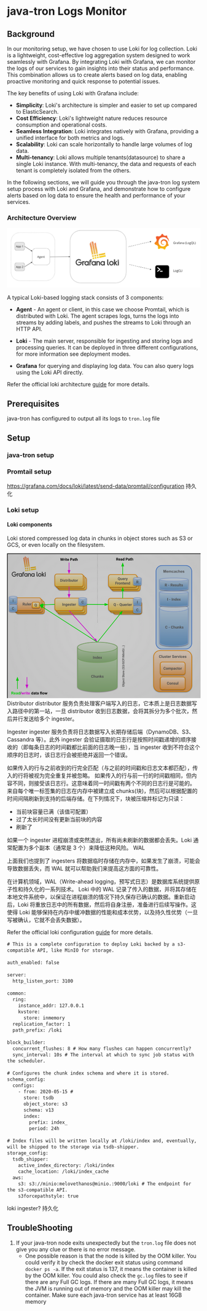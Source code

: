 # java-tron Logs Monitor

## Background

In our monitoring setup, we have chosen to use Loki for log collection. Loki is a lightweight, cost-effective log aggregation system designed to work seamlessly with Grafana. By integrating Loki with Grafana, we can monitor the logs of our services to gain insights into their status and performance. This combination allows us to create alerts based on log data, enabling proactive monitoring and quick response to potential issues.

The key benefits of using Loki with Grafana include:
- **Simplicity**: Loki's architecture is simpler and easier to set up compared to ElasticSearch.
- **Cost Efficiency**: Loki's lightweight nature reduces resource consumption and operational costs.
- **Seamless Integration**: Loki integrates natively with Grafana, providing a unified interface for both metrics and logs.
- **Scalability**: Loki can scale horizontally to handle large volumes of log data.
- **Multi-tenancy**: Loki allows multiple tenants(datasource) to share a single Loki instance. With multi-tenancy, the data and requests of each tenant is completely isolated from the others.

In the following sections, we will guide you through the java-tron log system setup process with Loki and Grafana, and demonstrate how to configure alerts based on log data to ensure the health and performance of your services.

### Architecture Overview
![img.png](loki_architecture.png)

A typical Loki-based logging stack consists of 3 components:

- **Agent** - An agent or client, in this case we choose Promtail, which is distributed with Loki. The agent scrapes logs, turns the logs into streams by adding labels, and pushes the streams to Loki through an HTTP API.

- **Loki** - The main server, responsible for ingesting and storing logs and processing queries. It can be deployed in three different configurations, for more information see deployment modes.

- **Grafana** for querying and displaying log data. You can also query logs using the Loki API directly.

Refer the official loki architecture [guide](https://grafana.com/docs/loki/latest/architecture/) for more details.

## Prerequisites

java-tron has configured to output all its logs to `tron.log` file

## Setup

### java-tron setup

### Promtail setup

https://grafana.com/docs/loki/latest/send-data/promtail/configuration
持久化

### Loki setup

#### Loki components
Loki stored compressed log data in chunks in object stores such as S3 or GCS, or even locally on the filesystem.

![img.png](loki_components.png)
Distributor
distributor 服务负责处理客户端写入的日志，它本质上是日志数据写入路径中的第一站，一旦 distributor 收到日志数据，会将其拆分为多个批次，然后并行发送给多个 ingester。

Ingester
ingester 服务负责将日志数据写入长期存储后端（DynamoDB、S3、Cassandra 等）。此外 ingester 会验证摄取的日志行是按照时间戳递增的顺序接收的（即每条日志的时间戳都比前面的日志晚一些），当 ingester 收到不符合这个顺序的日志时，该日志行会被拒绝并返回一个错误。

如果传入的行与之前收到的行完全匹配（与之前的时间戳和日志文本都匹配），传入的行将被视为完全重复并被忽略。
如果传入的行与前一行的时间戳相同，但内容不同，则接受该日志行。这意味着同一时间戳有两个不同的日志行是可能的。
来自每个唯一标签集的日志在内存中被建立成 chunks(块)，然后可以根据配置的时间间隔刷新到支持的后端存储。在下列情况下，块被压缩并标记为只读：
- 当前块容量已满（该值可配置）
- 过了太长时间没有更新当前块的内容
- 刷新了

如果一个 ingester 进程崩溃或突然退出，所有尚未刷新的数据都会丢失。Loki 通常配置为多个副本（通常是 3 个）来降低这种风险。
WAL

上面我们也提到了 ingesters 将数据临时存储在内存中，如果发生了崩溃，可能会导致数据丢失，而 WAL 就可以帮助我们来提高这方面的可靠性。

在计算机领域，WAL（Write-ahead logging，预写式日志）是数据库系统提供原子性和持久化的一系列技术。
Loki 中的 WAL 记录了传入的数据，并将其存储在本地文件系统中，以保证在进程崩溃的情况下持久保存已确认的数据。重新启动后，Loki 将重放日志中的所有数据，然后将自身注册，准备进行后续写操作。这使得 Loki 能够保持在内存中缓冲数据的性能和成本优势，以及持久性优势（一旦写被确认，它就不会丢失数据）。






Refer the official loki configuration [guide](https://grafana.com/docs/loki/latest/configuration/) for more details.


```
# This is a complete configuration to deploy Loki backed by a s3-compatible API, like MinIO for storage.

auth_enabled: false

server:
  http_listen_port: 3100

common:
  ring:
    instance_addr: 127.0.0.1
    kvstore:
      store: inmemory
  replication_factor: 1
  path_prefix: /loki

block_builder:
  concurrent_flushes: 8 # How many flushes can happen concurrently?
  sync_interval: 10s # The interval at which to sync job status with the scheduler.

# Configures the chunk index schema and where it is stored.
schema_config:
  configs:
    - from: 2020-05-15 #
      store: tsdb
      object_store: s3
      schema: v13
      index:
        prefix: index_
        period: 24h

# Index files will be written locally at /loki/index and, eventually, will be shipped to the storage via tsdb-shipper.
storage_config:
  tsdb_shipper:
    active_index_directory: /loki/index
    cache_location: /loki/index_cache
  aws:
    s3: s3://minio:melovethanos@minio.:9000/loki # The endpoint for the s3-compatible API.
    s3forcepathstyle: true
```
loki ingester?
持久化

## TroubleShooting
1. If your java-tron node exits unexpectedly but the `tron.log` file does not give you any clue or there is no error message.
   - One possible reason is that the node is killed by the OOM killer. You could verify it by check the docker exit status using command `docker ps -a`. If the exit status is 137, it means the container is killed by the OOM killer. You could also check the `gc.log` files to see if there are any Full GC logs. If there are many Full GC logs, it means the JVM is running out of memory and the OOM killer may kill the container. Make sure each java-tron service has at least 16GB memory
